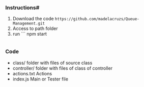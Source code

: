 ### Instructions#

1. Download the code
   `https://github.com/madelacruzs/Queue-Management.git`
2. Access to path folder
3. run ```
   npm start

```

```

### Code

-   class/
    folder with files of source class
-   controller/
    folder with files of class of controller
-   actions.txt
    Actions
-   index.js
    Main or Tester file
